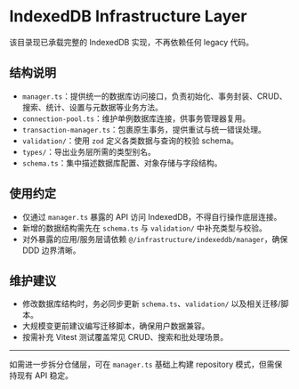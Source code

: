 # IndexedDB Infrastructure Layer

该目录现已承载完整的 IndexedDB 实现，不再依赖任何 legacy 代码。

## 结构说明

- `manager.ts`：提供统一的数据库访问接口，负责初始化、事务封装、CRUD、搜索、统计、设置与元数据等业务方法。
- `connection-pool.ts`：维护单例数据库连接，供事务管理器复用。
- `transaction-manager.ts`：包裹原生事务，提供重试与统一错误处理。
- `validation/`：使用 `zod` 定义各类数据与查询的校验 schema。
- `types/`：导出业务层所需的类型别名。
- `schema.ts`：集中描述数据库配置、对象存储与字段结构。

## 使用约定

- 仅通过 `manager.ts` 暴露的 API 访问 IndexedDB，不得自行操作底层连接。
- 新增的数据结构需先在 `schema.ts` 与 `validation/` 中补充类型与校验。
- 对外暴露的应用/服务层请依赖 `@/infrastructure/indexeddb/manager`，确保 DDD 边界清晰。

## 维护建议

- 修改数据库结构时，务必同步更新 `schema.ts`、`validation/` 以及相关迁移/脚本。
- 大规模变更前建议编写迁移脚本，确保用户数据兼容。
- 按需补充 Vitest 测试覆盖常见 CRUD、搜索和批处理场景。

---

如需进一步拆分仓储层，可在 `manager.ts` 基础上构建 repository 模式，但需保持现有 API 稳定。
